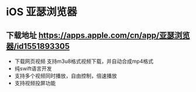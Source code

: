 # iOS 亚瑟浏览器
## 下载地址 https://apps.apple.com/cn/app/亚瑟浏览器/id1551893305

* 下载网页视频 支持m3u8格式视频下载，并自动合成mp4格式
* 纯swift语言开发
* 支持多个视频同时播放，自由控制，倍速播放
* 支持视频投屏功能
